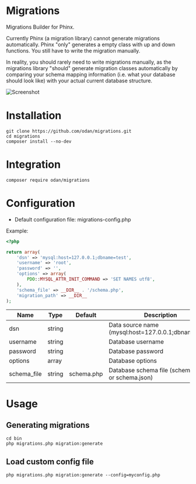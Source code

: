 # Migrations
Migrations Builder for Phinx.

Currently Phinx (a migration library) cannot generate migrations automatically.
Phinx "only" generates a empty class with up and down functions. You still have to write the migration manually.

In reality, you should rarely need to write migrations manually, as the migrations library "should" generate migration classes automatically by comparing your schema mapping information (i.e. what your database should look like) with your actual current database structure.

![Screenshot](https://github.com/odan/migrations/blob/master/docs/images/screenshot01.jpg "Screenshot")

# Installation

```
git clone https://github.com/odan/migrations.git
cd migrations
composer install --no-dev
```

# Integration

```
composer require odan/migrations
```

# Configuration

* Default configuration file: migrations-config.php

Example:

```php
<?php

return array(
    'dsn' => 'mysql:host=127.0.0.1;dbname=test',
    'username' => 'root',
    'password' => '',
    'options' => array(
        PDO::MYSQL_ATTR_INIT_COMMAND => 'SET NAMES utf8',
    ),
    'schema_file' => __DIR__ . '/schema.php',
    'migration_path' => __DIR__
);
```

Name | Type | Default | Description
--- | --- | --- | ---
dsn | string |  | Data source name (mysql:host=127.0.0.1;dbname=test)
username | string | | Database username
password | string | | Database password
options | array | | Database options
schema_file | string | schema.php | Database schema file (schema.php or schema.json)


# Usage

## Generating migrations

```
cd bin
php migrations.php migration:generate
```

## Load custom config file

```
php migrations.php migration:generate --config=myconfig.php
```

